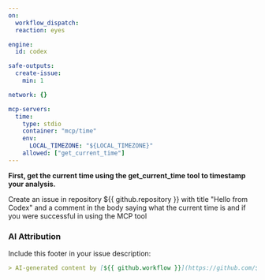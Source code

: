 ```yaml
---
on:
  workflow_dispatch:
  reaction: eyes

engine: 
  id: codex

safe-outputs:
  create-issue:
    min: 1

network: {}

mcp-servers:
  time:
    type: stdio
    container: "mcp/time"
    env:
      LOCAL_TIMEZONE: "${LOCAL_TIMEZONE}"
    allowed: ["get_current_time"]
---
```


**First, get the current time using the get_current_time tool to timestamp your analysis.**

Create an issue in repository ${{ github.repository }} with title "Hello from Codex" and a comment in the body saying what the current time is and if you were successful in using the MCP tool

### AI Attribution

Include this footer in your issue description:

```markdown
> AI-generated content by [${{ github.workflow }}](https://github.com/${{ github.repository }}/actions/runs/${{ github.run_id }}) may contain mistakes.
```